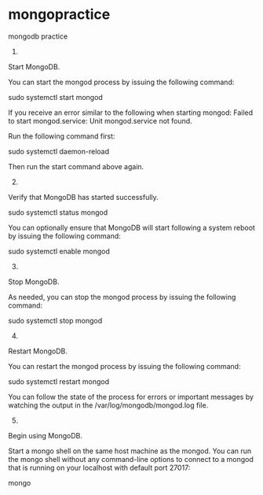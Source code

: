 # mongopractice
mongodb practice

1.
Start MongoDB.

You can start the mongod process by issuing the following command:

sudo systemctl start mongod

If you receive an error similar to the following when starting mongod:
Failed to start mongod.service: Unit mongod.service not found.

Run the following command first:

sudo systemctl daemon-reload

Then run the start command above again.

2.
Verify that MongoDB has started successfully.

sudo systemctl status mongod

You can optionally ensure that MongoDB will start following a system reboot by issuing the following command:

sudo systemctl enable mongod

3.
Stop MongoDB.

As needed, you can stop the mongod process by issuing the following command:

sudo systemctl stop mongod

4.
Restart MongoDB.

You can restart the mongod process by issuing the following command:

sudo systemctl restart mongod

You can follow the state of the process for errors or important messages by watching the output in the /var/log/mongodb/mongod.log file.

5.
Begin using MongoDB.

Start a mongo shell on the same host machine as the mongod. You can run the mongo shell without any command-line options to connect to a mongod that is running on your localhost with default port 27017:

mongo

